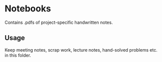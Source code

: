 # Notebooks
Contains .pdfs of project-specific handwritten notes.

## Usage
Keep meeting notes, scrap work, lecture notes, hand-solved problems etc. in this folder.